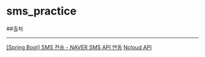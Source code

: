 # sms_practice

##출처
***
<a href="https://born2bedeveloper.tistory.com/67">[Spring Boot] SMS 전송 - NAVER SMS API 연동</a>
<a href="https://api.ncloud-docs.com/docs/common-ncpapi">Ncloud API</a>
